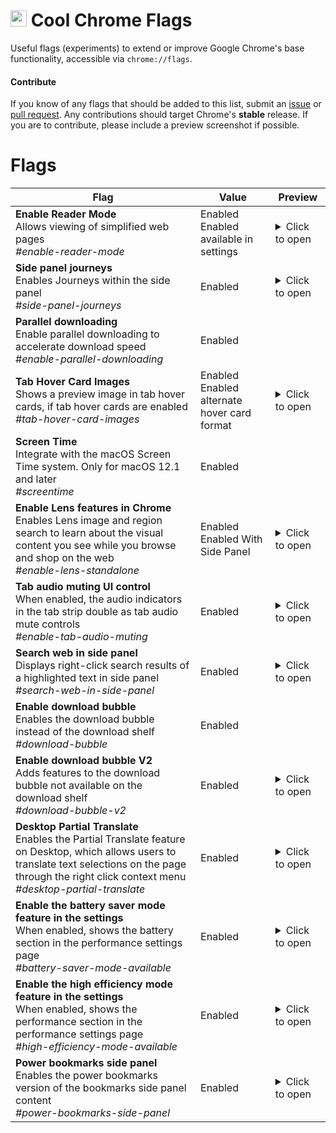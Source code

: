 # <img src="https://user-images.githubusercontent.com/121842593/223890279-78043da6-2d79-442b-ab92-f248c9e9265c.svg" width="26px" height="26px"> Cool Chrome Flags

Useful flags (experiments) to extend or improve Google Chrome's base functionality, accessible via `chrome://flags`.

#### Contribute
If you know of any flags that should be added to this list, submit an [issue](https://github.com/iiinh7/cool-chrome-flags/issues) or [pull request](https://github.com/iiinh7/cool-chrome-flags/pulls). Any contributions should target Chrome's <b>stable</b> release. If you are to contribute, please include a preview screenshot if possible.

# Flags
 **Flag** | **Value** | **Preview**
---|---|---
 **Enable Reader Mode**<br>Allows viewing of simplified web pages<br>*#enable-reader-mode* | Enabled<br>Enabled available in settings | <details><summary>Click to open</summary>![Screenshot of Chrome's reader mode view.](https://user-images.githubusercontent.com/121842593/222714040-801ed68d-1093-40c6-9d9c-b3092b4b5e4d.png)</details>
 **Side panel journeys**<br>Enables Journeys within the side panel<br>*#side-panel-journeys* | Enabled | <details><summary>Click to open</summary>![Screenshot of Chrome's Journeys feature in the side panel](https://user-images.githubusercontent.com/121842593/222714694-75666343-f451-43a4-90d5-83b5d1cc9224.png)</details>
 **Parallel downloading**<br>Enable parallel downloading to accelerate download speed<br>*#enable-parallel-downloading* | Enabled
 **Tab Hover Card Images**<br>Shows a preview image in tab hover cards, if tab hover cards are enabled<br>*#tab-hover-card-images* | Enabled<br>Enabled alternate hover card format | <details><summary>Click to open</summary>![Screenshot of a tab hover card image in Chrome](https://user-images.githubusercontent.com/121842593/222716109-320ee979-7cdb-430d-83a1-99fff31b1e92.png)</details>
 **Screen Time**<br>Integrate with the macOS Screen Time system. Only for macOS 12.1 and later<br>*#screentime* | Enabled
 **Enable Lens features in Chrome**<br>Enables Lens image and region search to learn about the visual content you see while you browse and shop on the web<br>*#enable-lens-standalone* | Enabled<br>Enabled With Side Panel | <details><summary>Click to open</summary>![Screenshot showcasing the Lens feature in Chrome's side panel](https://user-images.githubusercontent.com/121842593/222717360-81c9ec4e-8a5c-4df2-ba7f-a948644998ae.png)</details>
 **Tab audio muting UI control**<br>When enabled, the audio indicators in the tab strip double as tab audio mute controls<br>*#enable-tab-audio-muting* | Enabled | <details><summary>Click to open</summary>![GIF showcasing tab audio muting UI control](https://user-images.githubusercontent.com/121842593/222718742-b50aff10-0a77-4f1a-9aec-4614c08ea34a.gif)</details>
 **Search web in side panel**<br>Displays right-click search results of a highlighted text in side panel<br>*#search-web-in-side-panel* | Enabled | <details><summary>Click to open</summary>![Screenshot of searching "GitHub" in Chrome's side panel](https://user-images.githubusercontent.com/121842593/222720058-55cfe02d-1932-4b5b-95f8-a31482e98cdc.jpg)</details>
 **Enable download bubble**<br>Enables the download bubble instead of the download shelf<br>*#download-bubble* | Enabled
 **Enable download bubble V2**<br>Adds features to the download bubble not available on the download shelf<br>*#download-bubble-v2* | Enabled | <details><summary>Click to open</summary>![Screenshot of Chrome's redesigned download menu](https://user-images.githubusercontent.com/121842593/222720935-f07205a3-be04-4bb4-aa58-d5dccc02064b.png)</details>
 **Desktop Partial Translate**<br>Enables the Partial Translate feature on Desktop, which allows users to translate text selections on the page through the right click context menu<br>*#desktop-partial-translate* | Enabled | <details><summary>Click to open</summary>![Screenshot showcasing a partial translate](https://user-images.githubusercontent.com/121842593/222722376-36a71c7d-3b45-4cb5-a1ce-91bfc27218f7.png)</details>
 **Enable the battery saver mode feature in the settings**<br>When enabled, shows the battery section in the performance settings page<br>*#battery-saver-mode-available* | Enabled | <details><summary>Click to open</summary>![Screenshot of the battery saver feature in Chrome's performance settings](https://user-images.githubusercontent.com/121842593/222723370-1c6fcc59-ae97-4e4d-a7be-967c22e08933.png)</details>
 **Enable the high efficiency mode feature in the settings**<br>When enabled, shows the performance section in the performance settings page<br>*#high-efficiency-mode-available* | Enabled | <details><summary>Click to open</summary>![Screenshot of the high efficiency feature in Chrome's performance settings](https://user-images.githubusercontent.com/121842593/222723472-bd2bc141-86b5-4c87-933f-cf40803b2bb5.png)</details>
 **Power bookmarks side panel**<br>Enables the power bookmarks version of the bookmarks side panel content<br>*#power-bookmarks-side-panel* | Enabled | <details><summary>Click to open</summary>![Screenshot of the upgraded bookmarks menu in Chrome's side panel](https://user-images.githubusercontent.com/121842593/222724078-2ad02d1e-3c4f-4655-b440-dd418d2f2f64.png)</details>
